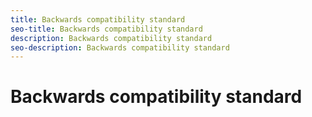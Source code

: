 ```yaml
---
title: Backwards compatibility standard
seo-title: Backwards compatibility standard
description: Backwards compatibility standard
seo-description: Backwards compatibility standard
---
```


# Backwards compatibility standard